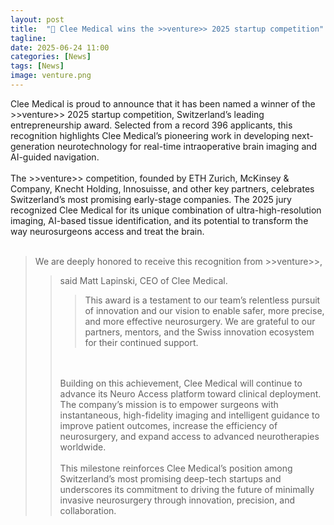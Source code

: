```yaml
---
layout: post
title:  "🚀 Clee Medical wins the >>venture>> 2025 startup competition"
tagline: 
date: 2025-06-24 11:00
categories: [News]
tags: [News]
image: venture.png
---
```


Clee Medical is proud to announce that it has been named a winner of the >>venture>> 2025 startup competition, Switzerland’s leading entrepreneurship award. Selected from a record 396 applicants, this recognition highlights Clee Medical’s pioneering work in developing next-generation neurotechnology for real-time intraoperative brain imaging and AI-guided navigation.<br>
<br>
The >>venture>> competition, founded by ETH Zurich, McKinsey & Company, Knecht Holding, Innosuisse, and other key partners, celebrates Switzerland’s most promising early-stage companies. The 2025 jury recognized Clee Medical for its unique combination of ultra-high-resolution imaging, AI-based tissue identification, and its potential to transform the way neurosurgeons access and treat the brain.<br>
<br>
<blockquote>
We are deeply honored to receive this recognition from >>venture>>,<blockquote> said Matt Lapinski, CEO of Clee Medical. <blockquote>This award is a testament to our team’s relentless pursuit of innovation and our vision to enable safer, more precise, and more effective neurosurgery. We are grateful to our partners, mentors, and the Swiss innovation ecosystem for their continued support.</blockquote><br>
<br>
Building on this achievement, Clee Medical will continue to advance its Neuro Access platform toward clinical deployment. The company’s mission is to empower surgeons with instantaneous, high-fidelity imaging and intelligent guidance to improve patient outcomes, increase the efficiency of neurosurgery, and expand access to advanced neurotherapies worldwide.<br>
<br>
This milestone reinforces Clee Medical’s position among Switzerland’s most promising deep-tech startups and underscores its commitment to driving the future of minimally invasive neurosurgery through innovation, precision, and collaboration.
